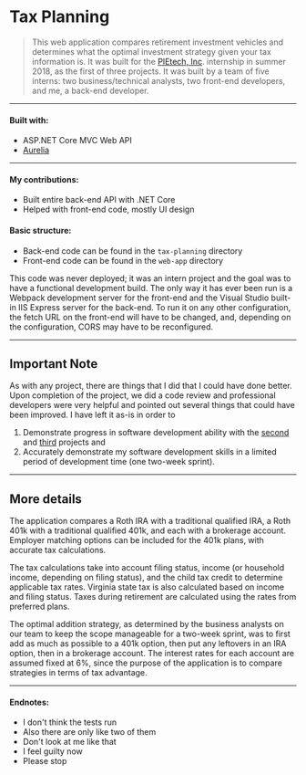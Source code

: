 # Tax Planning

> This web application compares retirement investment vehicles and determines what the optimal investment strategy given your tax information is. It was built for the [PIEtech, Inc](https://www.moneyguidepro.com/ifa/). internship in summer 2018, as the first of three projects. It was built by a team of five interns: two business/technical analysts, two front-end developers, and me, a back-end developer.

---

#### Built with:

* ASP.NET Core MVC Web API
* [Aurelia](https://aurelia.io/)

---

#### My contributions:
* Built entire back-end API with .NET Core
* Helped with front-end code, mostly UI design


#### Basic structure:

* Back-end code can be found in the `tax-planning` directory
* Front-end code can be found in the `web-app` directory

This code was never deployed; it was an intern project and the goal was to have a functional development build. The only way it has ever been run is a Webpack development server for the front-end and the Visual Studio built-in IIS Express server for the back-end. To run it on any other configuration, the fetch URL on the front-end will have to be changed, and, depending on the configuration, CORS may have to be reconfigured.

---

## Important Note

As with any project, there are things that I did that I could have done better. Upon completion of the project, we did a code review and professional developers were very helpful and pointed out several things that could have been improved. I have left it as-is in order to
1. Demonstrate progress in software development ability with the [second](https://gitlab.com/cabellwg/guaranteed-income) and [third](https://gitlab.com/cabellwg/monte-carlo) projects and
2. Accurately demonstrate my software development skills in a limited period of development time (one two-week sprint).

---

## More details

The application compares a Roth IRA with a traditional qualified IRA, a Roth 401k with a traditional qualified 401k, and each with a brokerage account. Employer matching options can be included for the 401k plans, with accurate tax calculations.

The tax calculations take into account filing status, income (or household income, depending on filing status), and the child tax credit to determine applicable tax rates. Virginia state tax is also calculated based on income and filing status. Taxes during retirement are calculated using the rates from preferred plans.

The optimal addition strategy, as determined by the business analysts on our team to keep the scope manageable for a two-week sprint, was to first add as much as possible to a 401k option, then put any leftovers in an IRA option, then in a brokerage account. The interest rates for each account are assumed fixed at 6%, since the purpose of the application is to compare strategies in terms of tax advantage.

---

#### Endnotes:
* I don't think the tests run
* Also there are only like two of them
* Don't look at me like that
* I feel guilty now
* Please stop
